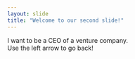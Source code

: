 ```yaml
---
layout: slide
title: "Welcome to our second slide!"
---
```

I want to be a CEO of a venture company.\
Use the left arrow to go back!
